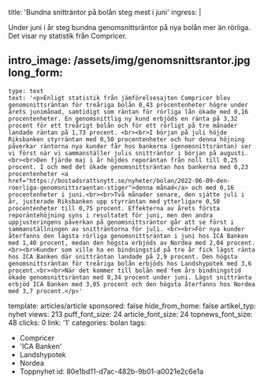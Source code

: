 title: 'Bundna snitträntor på bolån steg mest i juni'
ingress: |
  <p>Under juni i år steg bundna genomsnittsräntor på nya bolån mer än rörliga. Det visar ny statistik från Compricer.
  </p>
  
intro_image: /assets/img/genomsnittsrantor.jpg
long_form:
  -
    type: text
    text: '<p>Enligt statistik från jämförelsesajten Compricer blev genomsnittsräntan för treåriga bolån 0,43 procentenheter högre under årets junimånad, samtidigt som räntan för rörliga lån ökade med 0,16 procentenheter. En genomsnittlig ny kund erbjöds en ränta på 3,32 procent för ett treårigt bolån och för ett rörligt på tre månader landade räntan på 1,73 procent. <br><br>I början på juli höjde Riksbanken styrräntan med 0,50 procentenheter och hur denna höjning påverkar räntorna nya kunder får hos bankerna (genomsnittsräntan) ser vi först när vi sammanställer julis snitträntor i början på augusti.<br><br>Den fjärde maj i år höjdes reporäntan från noll till 0,25 procent. I och med det ökade genomsnittsräntan hos bankerna med 0,23 procentenheter <a href="https://bostadsrattsnytt.se/nyheter/bolan/2022-06-09-den-roerliga-genomsnittsraentan-stiger">denna månad</a> och med 0,16 procentenheter i juni.<br><br>Två månader senare, den sjätte juli i år, justerade Riksbanken upp styrräntan med ytterligare 0,50 procentenheter till 0,75 procent. Effekterna av årets första reporäntehöjning syns i resultatet för juni, men den andra uppjusteringens påverkan på genomsnittsräntor går att se först i sammanställningen av snitträntorna för juli. <br><br>För nya kunder återfanns den lägsta rörliga genomsnittsräntan i juni hos ICA Banken med 1,40 procent, medan den högsta erbjöds av Nordea med 2,04 procent.<br><br>Kunder som ville ha en bindningstid på tre år fick lägst ränta hos ICA Banken där snitträntan landade på 2,9 procent. Den högsta genomsnittsräntan för treåriga bolån erbjöds hos Landshypotek med 3,6 procent.<br><br>När det kommer till bolån med fem års bindningstid ökade genomsnittsräntan med 0,34 procent under juni. Lägst snittränta erbjöd ICA Banken med 3,05 procent och den högsta återfanns hos Nordea med 3,7 procent.</p>'
template: articles/article
sponsored: false
hide_from_home: false
artikel_typ: nyhet
views: 213
puff_font_size: 24
article_font_size: 24
topnews_font_size: 48
clicks: 0
link: '1'
categories: bolan
tags:
  - Compricer
  - 'ICA Banken'
  - Landshypotek
  - Nordea
  - Toppnyhet
id: 80e1bd11-d7ac-482b-9b01-a0021e2c6e1a
